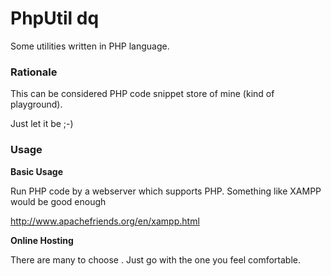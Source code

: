 PhpUtil dq
==========

Some utilities written in PHP language.


### Rationale

This can be considered PHP code snippet store of mine (kind of playground).

Just let it be ;-)

### Usage

**Basic Usage**

Run PHP code by a webserver which supports PHP. Something like XAMPP would be good enough

http://www.apachefriends.org/en/xampp.html

**Online Hosting**

There are many to choose . Just go with the one you feel comfortable.
